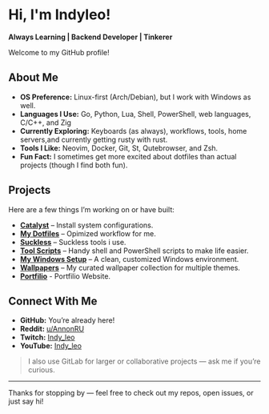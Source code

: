 # Hi, I'm Indyleo!

**Always Learning | Backend Developer | Tinkerer**

Welcome to my GitHub profile!

## About Me

- **OS Preference:** Linux-first (Arch/Debian), but I work with Windows as well.
- **Languages I Use:** Go, Python, Lua, Shell, PowerShell, web languages, C/C++, and Zig
- **Currently Exploring:** Keyboards (as always), workflows, tools, home servers,and currently getting rusty with rust.
- **Tools I Like:** Neovim, Docker, Git, St, Qutebrowser, and Zsh.
- **Fun Fact:** I sometimes get more excited about dotfiles than actual projects (though I find both fun).

## Projects

Here are a few things I’m working on or have built:

- **[Catalyst](https://github.com/indyleo/Catalyst)** – Install system configurations.
- **[My Dotfiles](https://github.com/indyleo/dotfiles-stow)** – Opimized workflow for me.
- **[Suckless](https://github.com/indyleo/suckless)** – Suckless tools i use.
- **[Tool Scripts](https://github.com/indyleo/scripts)** – Handy shell and PowerShell scripts to make life easier.
- **[My Windows Setup](https://github.com/indyleo/WindowsStuff)** – A clean, customized Windows environment.
- **[Wallpapers](https://github.com/indyleo/Wallpapers)** – My curated wallpaper collection for multiple themes.
- **[Portfilio](https://www.linuxlab.work/)** - Portfilio Website.
## Connect With Me

- **GitHub:** You’re already here!
- **Reddit:** [u/AnnonRU](https://www.reddit.com/user/AnnonRU)
- **Twitch:** [Indy_leo](https://twitch.tv/indy_leo)
- **YouTube:** [Indy_leo](https://youtube.com/@Indy_leo)

> I also use GitLab for larger or collaborative projects — ask me if you’re curious.

---

Thanks for stopping by — feel free to check out my repos, open issues, or just say hi!
